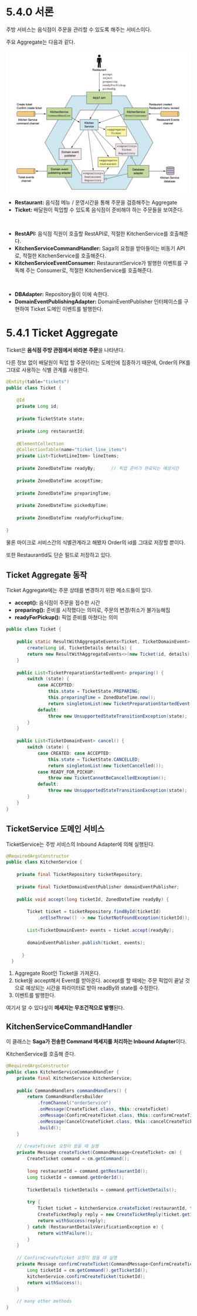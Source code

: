 # 5.4.0 서론

주방 서비스는 음식점이 주문을 관리할 수 있도록 해주는 서비스이다.

주요 Aggregate는 다음과 같다.

<img src="../../images/image-20211108080218106.png" alt="image-20211108080218106" style="zoom:67%;" />

- **Restaurant:** 음식점 메뉴 / 운영시간을 통해 주문을 검증해주는 Aggregate
- **Ticket:** 배달원이 픽업할 수 있도록 음식점이 준비해야 하는 주문들을 보여준다.

<br>

- **RestAPI:** 음식점 직원이 호출할 RestAPI로, 적절한 KitchenService를 호출해준다.
- **KitchenServiceCommandHandler:** Saga의 요청을 받아들이는 비동기 API로, 적절한 KitchenService를 호출해준다.
- **KitchenServiceEventConsumer:** RestaurantService가 발행한 이벤트를 구독해 주는 Consumer로, 적절한 KitchenService를 호출해준다.

<br>

- **DBAdapter:** Repository들이 이에 속한다.
- **DomainEventPublishingAdapter:** DomainEventPublisher 인터페이스를 구현하여 Ticket 도메인 이벤트를 발행한다.

# 5.4.1 Ticket Aggregate

Ticket은 **음식점 주방 관점에서 바라본 주문**을 나타낸다.

다른 정보 없이 배달원이 픽업 할 주문이라는 도메인에 집중하기 때문에, Order의 PK를 그대로 사용하는 식별 관계를 사용한다.

```java
@Entity(table="tickets")
public class Ticket {
    
    @Id
    private Long id;
    
    private TicketState state;
    
    private Long restaurantId;
    
    @ElementCollection
    @CollectionTable(name="ticket_line_items")
    private List<TicketLineItem> lineItems;
    
    private ZonedDateTime readyBy;		// 픽업 준비가 완료되는 예상시간
    
    private ZonedDateTime acceptTime;
    
    private ZonedDateTime preparingTime;
    
    private ZonedDateTime pickedUpTime;
    
    private ZonedDateTime readyForPickupTime;
    
}
```

물론 마이크로 서비스간의 식별관계라고 해봤자 Order의 id를 그대로 저장할 뿐이다.

또한 RestaurantId도 단순 필드로 저장하고 있다.

## Ticket Aggregate 동작

Ticket Aggregate에는 주문 상태를 변경하기 위한 메소드들이 있다.

- **accept():** 음식점이 주문을 접수한 시간
- **preparing():** 준비를 시작했다는 의미로, 주문의 변경/취소가 불가능해짐
- **readyForPickup():** 픽업 준비를 마쳤다는 의미

``` java
public class Ticket {
    
	public static ResultWithAggregateEvents<Ticket, TicketDomainEvent>
        create(Long id, TicketDetails details) {						// ticket 생성
		return new ResultWithAggregateEvents<>(new Ticket(id, details), new TicketCreatedEvent(id, details));
	}
	
    public List<TicketPreparationStartedEvent> preparing() {
        switch (state) {
            case ACCEPTED:												// 만약 Ticket의 state가 ACCEPTED라면
                this.state = TicketState.PREPARING;						// 주문 상태를 Prepare 상태로 변경
                this.preparingTime = ZonedDateTime.now();				// 준비 시간을 변경
                return singletonList(new TicketPreparationStartedEvent());
            default:
                throw new UnsupportedStateTransitionException(state);	// 아니라면 예외
        }
    }
    
    public List<TicketDomainEvent> cancel() {							// 티켓을 캔슬하는 메소드
        switch (state) {
	        case CREATED: case ACCEPTED:								// 생성/승인됨 이라면
    	        this.state = TicketState.CANCELLED;						// Cancel 상태로 변경
        	    return singletonList(new TicketCancelled());
            case READY_FOR_PICKUP:
                throw new TicketCannotBeCancelledException();			// 이미 PICKUP을 준비하고 있다면 캔슬 불가
            default:
                throw new UnsupportedStateTransitionException(state);	// 상태 이상
        }
    }
}
```

## TicketService 도메인 서비스

TicketService는 주방 서비스의 Inbound Adapter에 의해 실행된다.

```java
@RequiredArgsConstructor
public class KitchenService {

    private final TicketRepository ticketRepository;
	
	private final TicketDomainEventPublisher domainEventPublisher;
    
	public void accept(long ticketId, ZonedDateTime readyBy) {
        
        Ticket ticket = ticketRepository.findById(ticketId)
            .orElseThrow(() -> new TicketNotFoundException(ticketId));

        List<TicketDomainEvent> events = ticket.accept(readyBy);
        
        domainEventPublisher.publish(ticket, events);
        
      }
  }
```

1. Aggregate Root인 Ticket을 가져온다.
2. ticket을 accept해서 Event를 받아온다.
   accept를 할 때에는 주문 픽업이 끝날 것으로 예상되는 시간을 파라미터로 받아 readBy와 state를 수정한다.
3. 이벤트를 발행한다.

여기서 알 수 있다싶이 **메세지는 무조건적으로 발행**된다.

## KitchenServiceCommandHandler

이 클래스는 **Saga가 전송한 Command 메세지를 처리하는 Inbound Adapter**이다.

KitchenService를 호출해 준다.

``` java
@RequiredArgsConstructor
public class KitchenServiceCommandHandler {
	private final KitchenService kitchenService;
    
	public CommandHandlers commandHandlers() {
        return CommandHandlersBuilder
            .fromChannel("orderService")
            .onMessage(CreateTicket.class, this::createTicket)
            .onMessage(ConfirmCreateTicket.class, this::confirmCreateTicket)
            .onMessage(CancelCreateTicket.class, this::cancelCreateTicket)
            .build();
    }
    
    // CreateTicket 요청이 왔을 때 실행
    private Message createTicket(CommandMessage<CreateTicket> cm) {
        CreateTicket command = cm.getCommand();
        
        long restaurantId = command.getRestaurantId();
        Long ticketId = command.getOrderId();
        
        TicketDetails ticketDetails = command.getTicketDetails();
        
        try {
            Ticket ticket = kitchenService.createTicket(restaurantId, ticketId, ticketDetails);
            CreateTicketReply reply = new CreateTicketReply(ticket.getId());
            return withSuccess(reply);
        } catch (RestaurantDetailsVerificationException e) {
            return withFailure();
        }
    }
    
    // ConfirmCreateTicket 요청이 왔을 때 실행
    private Message confirmCreateTicket(CommandMessage<ConfirmCreateTicket> cm) {
        Long ticketId = cm.getCommand().getTicketId();
        kitchenService.confirmCreateTicket(ticketId);
        return withSuccess();
    }
    
    // many other methods
}
```

